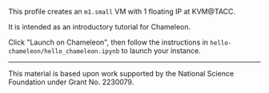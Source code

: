 This profile creates an `m1.small` VM with 1 floating IP at KVM@TACC.

It is intended as an introductory tutorial for Chameleon.

Click "Launch on Chameleon", then follow the instructions in `hello-chameleon/hello_chameleon.ipynb` to launch your instance.

---

This material is based upon work supported by the National Science Foundation under Grant No. 2230079.

